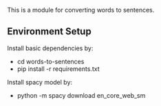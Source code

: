 This is a module for converting words to sentences.

## Environment Setup

Install basic dependencies by:
- cd words-to-sentences
- pip install -r requirements.txt

Install spacy model by:
- python -m spacy download en_core_web_sm
